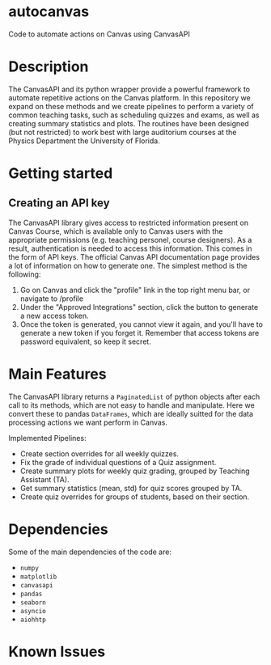# autocanvas
Code to automate actions on Canvas using CanvasAPI

# Description
The CanvasAPI and its python wrapper provide a powerful framework to automate repetitive actions on the Canvas platform. In this repository we expand on these methods and we create pipelines to perform a variety of common teaching tasks, such as scheduling quizzes and exams, as well as creating summary statistics and plots. The routines have been designed (but not restricted) to work best with large auditorium courses at the Physics Department the University of Florida.

# Getting started
## Creating an API key
The CanvasAPI library gives access to restricted information present on Canvas Course, which is available only to Canvas users with the appropriate permissions (e.g. teaching personel, course designers). As a result, authentication is needed to access this information. This comes in the form of API keys. The official Canvas API documentation page provides a lot of information on how to generate one. The simplest method is the following:

1. Go on Canvas and click the "profile" link in the top right menu bar, or navigate to /profile
2. Under the "Approved Integrations" section, click the button to generate a new access token.
3. Once the token is generated, you cannot view it again, and you'll have to generate a new token if you forget it. Remember that access tokens are password equivalent, so keep it secret.

# Main Features
The CanvasAPI library returns a `PaginatedList` of python objects after each call to its methods, which are not easy to handle and manipulate. Here we convert these to pandas `DataFrames`, which are ideally suitted for the data processing actions we want perform in Canvas.  

Implemented Pipelines:
- Create section overrides for all weekly quizzes.
- Fix the grade of individual questions of a Quiz assignment.
- Create summary plots for weekly quiz grading, grouped by Teaching Assistant (TA).
- Get summary statistics (mean, std) for quiz scores grouped by TA.
- Create quiz overrides for groups of students, based on their section.

# Dependencies
Some of the main dependencies of the code are:
- `numpy`
- `matplotlib`
- `canvasapi`
- `pandas`
- `seaborn`
- `asyncio`
- `aiohhtp`

# Known Issues
